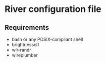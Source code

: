 # River configuration file

## Requirements

- bash or any POSIX-compliant shell
- brightnessctl
- wlr-randr
- wireplumber
